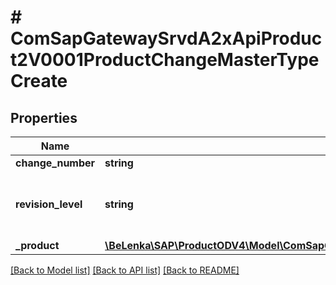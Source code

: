 # # ComSapGatewaySrvdA2xApiProduct2V0001ProductChangeMasterTypeCreate

## Properties

Name | Type | Description | Notes
------------ | ------------- | ------------- | -------------
**change_number** | **string** |  |
**revision_level** | **string** | Revision Level without Conversion Exit | [optional]
**_product** | [**\BeLenka\SAP\ProductODV4\Model\ComSapGatewaySrvdA2xApiProduct2V0001ProductTypeCreate**](ComSapGatewaySrvdA2xApiProduct2V0001ProductTypeCreate.md) |  | [optional]

[[Back to Model list]](../../README.md#models) [[Back to API list]](../../README.md#endpoints) [[Back to README]](../../README.md)
